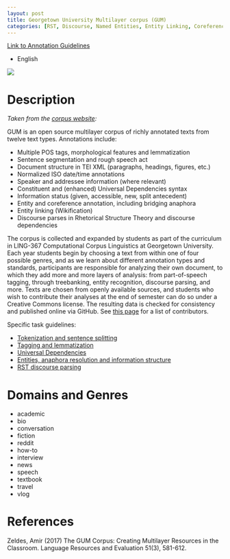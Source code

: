 ```yaml
---
layout: post
title: Georgetown University Multilayer corpus (GUM)
categories: [RST, Discourse, Named Entities, Entity Linking, Coreference, Bridging, Dependencies, Syntax, Tagging, Lemmatization, Information Structure]
---
```


<!--- Main URL: add exactly one link here, replacing only the URL --->
[Link to Annotation Guidelines](http://corpling.uis.georgetown.edu/wiki/doku.php?id=gum:guidelines)

<!--- Languages -->
* English

<!-- Teaser image, delete next line if none -->
![](https://corpling.uis.georgetown.edu/gum/img/GUM_visualizers.png)

<!-- Description -->
# Description
*Taken from the [corpus website]():*

GUM is an open source multilayer corpus of richly annotated texts from twelve text types. Annotations include:

  * Multiple POS tags, morphological features and lemmatization
  * Sentence segmentation and rough speech act
  * Document structure in TEI XML (paragraphs, headings, figures, etc.)
  * Normalized ISO date/time annotations
  * Speaker and addressee information (where relevant)
  * Constituent and (enhanced) Universal Dependencies syntax
  * Information status (given, accessible, new, split antecedent)
  * Entity and coreference annotation, including bridging anaphora
  * Entity linking (Wikification)
  * Discourse parses in Rhetorical Structure Theory and discourse dependencies

The corpus is collected and expanded by students as part of the curriculum in LING-367 Computational Corpus Linguistics at Georgetown University. Each year students begin by choosing a text from within one of four possible genres, and as we learn about different annotation types and standards, participants are responsible for analyzing their own document, to which they add more and more layers of analysis: from part-of-speech tagging, through treebanking, entity recognition, discourse parsing, and more. Texts are chosen from openly available sources, and students who wish to contribute their analyses at the end of semester can do so under a Creative Commons license. The resulting data is checked for consistency and published online via GitHub. See [this page](https://corpling.uis.georgetown.edu/gum/credits.html) for a list of contributors.

Specific task guidelines:
  * [Tokenization and sentence splitting](http://corpling.uis.georgetown.edu/wiki/doku.php?id=gum:tokenization_segmentation)
  * [Tagging and lemmatization](http://corpling.uis.georgetown.edu/wiki/doku.php?id=gum:tagging)
  * [Universal Dependencies](http://corpling.uis.georgetown.edu/wiki/doku.php?id=gum:dependencies)
  * [Entities, anaphora resolution and information structure](http://corpling.uis.georgetown.edu/wiki/doku.php?id=gum:entities)
  * [RST discourse parsing](http://corpling.uis.georgetown.edu/wiki/doku.php?id=gum:rst)

<!-- Domains and Genres -->
# Domains and Genres
* academic
* bio
* conversation
* fiction
* reddit
* how-to
* interview
* news
* speech
* textbook
* travel
* vlog

<!-- Any further references, links etc. -->
# References
Zeldes, Amir (2017) The GUM Corpus: Creating Multilayer Resources in the Classroom. Language Resources and Evaluation 51(3), 581-612.


